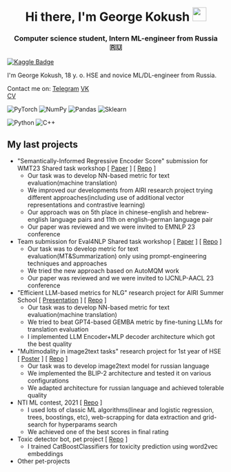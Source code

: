 <h1 align="center">Hi there, I'm George Kokush
<img src="https://github.com/blackcater/blackcater/raw/main/images/Hi.gif" height="32"/></h1>
<h3 align="center">Computer science student, Intern ML-engineer from Russia 🇷🇺</h3>

[![Kaggle Badge](https://img.shields.io/badge/Kaggle-profile-blue)](https://www.kaggle.com/egoluback)

I'm George Kokush, 18 y. o. HSE and novice ML/DL-engineer from Russia. <br />

Contact me on: [Telegram](https://t.me/egoluback) [VK](https://vk.com/egoluback) <br />
[CV](https://drive.google.com/file/d/1DCbeThzQosh43yIlkKhSgWule3pzK_Vm/view?usp=sharing)

![PyTorch](https://img.shields.io/badge/PyTorch-%23EE4C2C.svg?style=plastic&logo=PyTorch&logoColor=white)
![NumPy](https://img.shields.io/badge/numpy-%23013243.svg?style=plastic&logo=numpy&logoColor=white)
![Pandas](https://img.shields.io/badge/pandas-%23150458.svg?style=plastic&logo=pandas&logoColor=white)
![Sklearn](https://img.shields.io/badge/Sklearn-%233F4F75.svg?style=plastic&logo=scikit-learn&logoColor=white)

![Python](https://img.shields.io/badge/python-3670A0?style=plastic&logo=python&logoColor=ffdd54)
![C++](https://img.shields.io/badge/c++-%2300599C.svg?style=plastic&logo=c%2B%2B&logoColor=white)

## My last projects
- "Semantically-Informed Regressive Encoder Score" submission for WMT23 Shared task workshop [ [Paper](https://drive.google.com/file/d/1vFPDnpkXn_D0h8SmEppRUr9iv64dhKj9/view?usp=sharing) ] [ [Repo](https://github.com/v-vskv-v/WMT23-MRE-Score) ]
  - Our task was to develop NN-based metric for text evaluation(machine translation)
  - We improved our developments from AIRI research project trying different approaches(including use of additional vector representations and contrastive learning)
  - Our approach was on 5th place in chinese-english and hebrew-english language pairs and 11th on english-german language pair
  - Our paper was reviewed and we were invited to EMNLP 23 conference
- Team submission for Eval4NLP Shared task workshop [ [Paper](https://drive.google.com/file/d/1wKsQRCB8kf1UrKdEzSYDKqreIRVPk2UM/view?usp=sharing) ] [ [Repo](https://github.com/Rexhaif/retrieval-augmented-score) ]
  - Our task was to develop metric for text evaluation(MT&Summarization) only using prompt-engineering techniques and approaches
  - We tried the new approach based on AutoMQM work
  - Our paper was reviewed and we were invited to IJCNLP-AACL 23 conference
- "Efficient LLM-based metrics for NLG" research project for AIRI Summer School [ [Presentation](https://docs.google.com/presentation/d/1HNTf9DLWdZIoHxJs9yREJllIuufMsnpHGo9o_seEV_s/edit) ] [ [Repo](https://github.com/Rexhaif/airi_summer_llm_metrics) ]
  - Our task was to develop NN-based metric for text evaluation(machine translation)
  - We tried to beat GPT4-based GEMBA metric by fine-tuning LLMs for translation evaluation
  - I implemented LLM Encoder+MLP decoder architecture which got the best quality
- "Multimodality in image2text tasks" research project for 1st year of HSE [ [Poster](https://docs.google.com/presentation/d/1_b7Yyl43Ck0212e8oj2vRu3GoVxk9pfwi9Ok_85I9xk/edit#slide=id.p1) ] [ [Repo](https://github.com/Technolog796/image_captioning) ]
  - Our task was to develop image2text model for russian language
  - We implemented the BLIP-2 architecture and tested it on various configurations
  - We adapted architecture for russian language and achieved tolerable quality
- NTI ML contest, 2021 [ [Repo](https://github.com/Egoluback/nti_ml_20-21) ]
  - I used lots of classic ML algorithms(linear and logistic regression, trees, boostings, etc), web-scrapping for data extraction and grid-search for hyperparams search
  - We achieved one of the best scores in final rating
- Toxic detector bot, pet project [ [Repo](https://github.com/Egoluback/Toxic_Detector) ]
  - I trained CatBoostClassifiers for toxicity prediction using word2vec embeddings
- Other pet-projects
</details>
